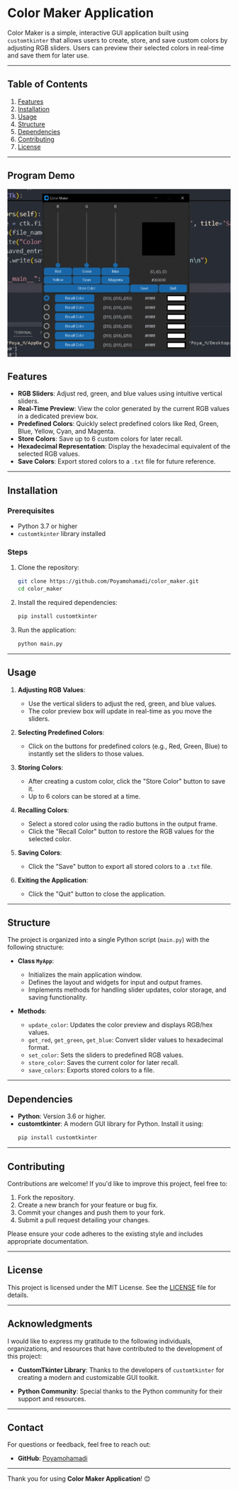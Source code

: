 # Color Maker Application 

Color Maker is a simple, interactive GUI application built using `customtkinter` that allows users to create, store, and save custom colors by adjusting RGB sliders. Users can preview their selected colors in real-time and save them for later use.

---

## Table of Contents
1. [Features](#features)
2. [Installation](#installation)
3. [Usage](#usage)
4. [Structure](#structure)
5. [Dependencies](#dependencies)
6. [Contributing](#contributing)
7. [License](#license)

---

## Program Demo

![Color Maker](https://github.com/Poyamohamadi/Color_Maker/blob/main/demo.gif)

## Features
- **RGB Sliders**: Adjust red, green, and blue values using intuitive vertical sliders.
- **Real-Time Preview**: View the color generated by the current RGB values in a dedicated preview box.
- **Predefined Colors**: Quickly select predefined colors like Red, Green, Blue, Yellow, Cyan, and Magenta.
- **Store Colors**: Save up to 6 custom colors for later recall.
- **Hexadecimal Representation**: Display the hexadecimal equivalent of the selected RGB values.
- **Save Colors**: Export stored colors to a `.txt` file for future reference.

---

## Installation

### Prerequisites
- Python 3.7 or higher
- `customtkinter` library installed

### Steps
1. Clone the repository:
   ```bash
   git clone https://github.com/Poyamohamadi/color_maker.git
   cd color_maker
   ```

2. Install the required dependencies:
   ```bash
   pip install customtkinter
   ```

3. Run the application:
   ```bash
   python main.py
   ```

---

## Usage

1. **Adjusting RGB Values**:
   - Use the vertical sliders to adjust the red, green, and blue values.
   - The color preview box will update in real-time as you move the sliders.

2. **Selecting Predefined Colors**:
   - Click on the buttons for predefined colors (e.g., Red, Green, Blue) to instantly set the sliders to those values.

3. **Storing Colors**:
   - After creating a custom color, click the "Store Color" button to save it.
   - Up to 6 colors can be stored at a time.

4. **Recalling Colors**:
   - Select a stored color using the radio buttons in the output frame.
   - Click the "Recall Color" button to restore the RGB values for the selected color.

5. **Saving Colors**:
   - Click the "Save" button to export all stored colors to a `.txt` file.

6. **Exiting the Application**:
   - Click the "Quit" button to close the application.

---

## Structure

The project is organized into a single Python script (`main.py`) with the following structure:

- **Class `MyApp`**:
  - Initializes the main application window.
  - Defines the layout and widgets for input and output frames.
  - Implements methods for handling slider updates, color storage, and saving functionality.

- **Methods**:
  - `update_color`: Updates the color preview and displays RGB/hex values.
  - `get_red`, `get_green`, `get_blue`: Convert slider values to hexadecimal format.
  - `set_color`: Sets the sliders to predefined RGB values.
  - `store_color`: Saves the current color for later recall.
  - `save_colors`: Exports stored colors to a file.

---

## Dependencies

- **Python**: Version 3.6 or higher.
- **customtkinter**: A modern GUI library for Python. Install it using:
  ```bash
  pip install customtkinter
  ```

---

## Contributing

Contributions are welcome! If you'd like to improve this project, feel free to:

1. Fork the repository.
2. Create a new branch for your feature or bug fix.
3. Commit your changes and push them to your fork.
4. Submit a pull request detailing your changes.

Please ensure your code adheres to the existing style and includes appropriate documentation.

---

## License

This project is licensed under the MIT License. See the [LICENSE](https://github.com/Poyamohamadi/Color_Maker/blob/main/LICENSE.md) file for details.

---

## Acknowledgments

I would like to express my gratitude to the following individuals, organizations, and resources that have contributed to the development of this project:

- **CustomTkinter Library**: Thanks to the developers of `customtkinter` for creating a modern and customizable GUI toolkit.

- **Python Community**: Special thanks to the Python community for their support and resources.
---

## Contact

For questions or feedback, feel free to reach out:

- **GitHub**: [Poyamohamadi](https://github.com/Poyamohamadi)

---

Thank you for using **Color Maker Application**! 😊
